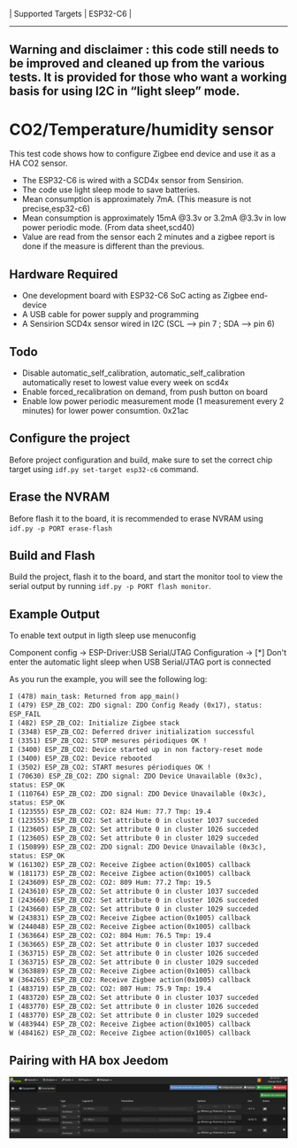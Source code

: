 | Supported Targets | 	ESP32-C6 	|

---------------------------------------------------------
Warning and disclaimer : 
this code still needs to be improved and cleaned up from the various tests. It is provided for those who want a working basis for using I2C in “light sleep” mode.
---------------------------------------------------------

# CO2/Temperature/humidity sensor

This test code shows how to configure Zigbee end device and use it as a HA CO2 sensor. 
- The ESP32-C6 is wired with a SCD4x sensor from Sensirion.
- The code use light sleep mode to save batteries.
- Mean consumption is approximately 7mA. (This measure is not precise,esp32-c6)
- Mean consumption is approximately 15mA @3.3v or 3.2mA @3.3v in low power periodic mode. (From data sheet,scd40)
- Value are read from the sensor each 2 minutes and a zigbee report is done if the measure is different than the previous.


## Hardware Required

* One development board with ESP32-C6 SoC acting as Zigbee end-device 
* A USB cable for power supply and programming
* A Sensirion SCD4x sensor wired in I2C (SCL --> pin 7 ; SDA --> pin 6)

## Todo
* Disable automatic_self_calibration, automatic_self_calibration automatically reset to lowest value every week on scd4x
* Enable forced_recalibration on demand, from push button on board
* Enable low power periodic measurement mode (1 measurement every 2 minutes) for lower power consumtion. 0x21ac

## Configure the project

Before project configuration and build, make sure to set the correct chip target using `idf.py set-target esp32-c6` command.

## Erase the NVRAM 

Before flash it to the board, it is recommended to erase NVRAM using `idf.py -p PORT erase-flash`

## Build and Flash

Build the project, flash it to the board, and start the monitor tool to view the serial output by running `idf.py -p PORT flash monitor`.


## Example Output

To enable text output in ligth sleep use menuconfig

Component config  ->  ESP-Driver:USB Serial/JTAG Configuration -> [*] Don't enter the automatic light sleep when USB Serial/JTAG port is connected

As you run the example, you will see the following log:

```
I (478) main_task: Returned from app_main()
I (479) ESP_ZB_CO2: ZDO signal: ZDO Config Ready (0x17), status: ESP_FAIL
I (482) ESP_ZB_CO2: Initialize Zigbee stack
I (3348) ESP_ZB_CO2: Deferred driver initialization successful
I (3351) ESP_ZB_CO2: STOP mesures périodiques OK !
I (3400) ESP_ZB_CO2: Device started up in non factory-reset mode
I (3400) ESP_ZB_CO2: Device rebooted
I (3502) ESP_ZB_CO2: START mesures périodiques OK !
I (70630) ESP_ZB_CO2: ZDO signal: ZDO Device Unavailable (0x3c), status: ESP_OK
I (110764) ESP_ZB_CO2: ZDO signal: ZDO Device Unavailable (0x3c), status: ESP_OK
I (123555) ESP_ZB_CO2: CO2: 824 Hum: 77.7 Tmp: 19.4
I (123555) ESP_ZB_CO2: Set attribute 0 in cluster 1037 succeded
I (123605) ESP_ZB_CO2: Set attribute 0 in cluster 1026 succeded
I (123605) ESP_ZB_CO2: Set attribute 0 in cluster 1029 succeded
I (150899) ESP_ZB_CO2: ZDO signal: ZDO Device Unavailable (0x3c), status: ESP_OK
W (161302) ESP_ZB_CO2: Receive Zigbee action(0x1005) callback
W (181173) ESP_ZB_CO2: Receive Zigbee action(0x1005) callback
I (243609) ESP_ZB_CO2: CO2: 809 Hum: 77.2 Tmp: 19.5
I (243610) ESP_ZB_CO2: Set attribute 0 in cluster 1037 succeded
I (243660) ESP_ZB_CO2: Set attribute 0 in cluster 1026 succeded
I (243660) ESP_ZB_CO2: Set attribute 0 in cluster 1029 succeded
W (243831) ESP_ZB_CO2: Receive Zigbee action(0x1005) callback
W (244048) ESP_ZB_CO2: Receive Zigbee action(0x1005) callback
I (363664) ESP_ZB_CO2: CO2: 804 Hum: 76.5 Tmp: 19.4
I (363665) ESP_ZB_CO2: Set attribute 0 in cluster 1037 succeded
I (363715) ESP_ZB_CO2: Set attribute 0 in cluster 1026 succeded
I (363715) ESP_ZB_CO2: Set attribute 0 in cluster 1029 succeded
W (363889) ESP_ZB_CO2: Receive Zigbee action(0x1005) callback
W (364265) ESP_ZB_CO2: Receive Zigbee action(0x1005) callback
I (483719) ESP_ZB_CO2: CO2: 807 Hum: 75.9 Tmp: 19.4
I (483720) ESP_ZB_CO2: Set attribute 0 in cluster 1037 succeded
I (483770) ESP_ZB_CO2: Set attribute 0 in cluster 1026 succeded
I (483770) ESP_ZB_CO2: Set attribute 0 in cluster 1029 succeded
W (483944) ESP_ZB_CO2: Receive Zigbee action(0x1005) callback
W (484162) ESP_ZB_CO2: Receive Zigbee action(0x1005) callback

```
 
## Pairing with HA box Jeedom 

![alt text](https://github.com/mycael/esp-zigbee-co2/blob/main/jeedom.jpg?raw=true)

